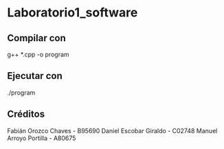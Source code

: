 # Laboratorio1_software

## Compilar con
g++ *.cpp -o program

## Ejecutar con
./program

## Créditos
Fabián Orozco Chaves - B95690
Daniel Escobar Giraldo - C02748
Manuel Arroyo Portilla - A80675

